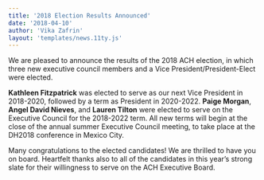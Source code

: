 ```yaml
---
title: '2018 Election Results Announced'
date: '2018-04-10'
author: 'Vika Zafrin'
layout: 'templates/news.11ty.js'
---
```

We are pleased to announce the results of the 2018 ACH election, in which three new executive council members and a Vice President/President-Elect were elected.

**Kathleen Fitzpatrick** was elected to serve as our next Vice President in 2018-2020, followed by a term as President in 2020-2022. **Paige Morgan**, **Angel David Nieves**, and **Lauren Tilton** were elected to serve on the Executive Council for the 2018-2022 term. All new terms will begin at the close of the annual summer Executive Council meeting, to take place at the DH2018 conference in Mexico City.

Many congratulations to the elected candidates! We are thrilled to have you on board. Heartfelt thanks also to all of the candidates in this year’s strong slate for their willingness to serve on the ACH Executive Board.
